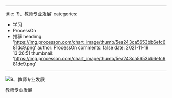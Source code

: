 
---
title: '9、教师专业发展'
categories: 
 - 学习
 - ProcessOn
 - 推荐
headimg: 'https://img.processon.com/chart_image/thumb/5ea243ca5653bb6efc681dc9.png'
author: ProcessOn
comments: false
date: 2021-11-19 13:26:51
thumbnail: 'https://img.processon.com/chart_image/thumb/5ea243ca5653bb6efc681dc9.png'
---

<div>   
<img class="thumb" alt="9、教师专业发展" src="https://img.processon.com/chart_image/thumb/5ea243ca5653bb6efc681dc9.png" referrerpolicy="no-referrer">
<p>教师专业发展</p>  
</div>
            